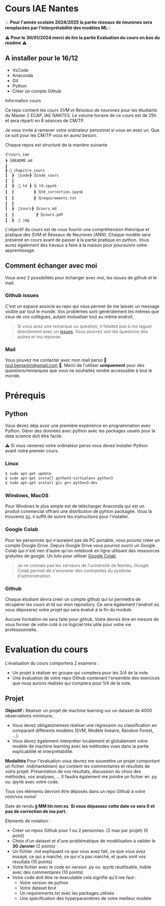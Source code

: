 # Cours IAE Nantes

💥 **Pour l'année scolaire 2024/2025 la partie réseaux de neurones sera remplacées par l'interprétabilité des modèles ML**💥

⚠️ **Pour le 30/01/2024 merci de lire la partie Evaluation du cours en bas du readme** ⚠️

## A installer pour le 16/12

- VsCode
- Anaconda
- Git
- Python
- Créer un compte Github

Information cours

Ce repo contient les cours *SVM et Réseaux de neurones* pour les étudiants du Master 2 ECAP, IAE NANTES.
Le volume horaire de ce cours est de 25h et sera réparti en 8 séances de CM/TP.

Je vous invite à ramener votre ordinateur personnel si vous en avez un. Que ce soit pour les CM/TP vous en aurez besoin.

Chaque repos est structuré de la manière suivante

```
📦cours_iae
┣ 🗒️README.md   
┃
┣ 📁 chapitre_cours
┃  ┣  📁code┣ 🗒️code_cours
┃  ┃   
┃  ┣  📁 td ┣ 🗒️ td.ipynb
┃  ┃         ┣ 🗒️td_correction.ipynb
┃  ┃         ┣ 🗒️requirements.txt
┃  ┃
┃  ┣  📁cours┣ 🗒️cours.md
┃  ┃          ┣ 🗒️cours.pdf
┃  ┣  📁 img

```

L'objectif du cours est de vous fournir une compréhension théorique et pratique des SVM et Réseaux de Neurones (ANN).
Chaque modèle sera présenté en cours avant de passer à la partie pratique en python.
Vous aurez également des travaux à faire à la maison pour poursuivre votre apprentissage.

## Comment échanger avec moi

Vous avez 2 possibilités pour échanger avec moi, les *issues* de github et le mail.

### Github issues

C'est un espace associé au repo qui vous permet de me laisser un message visible par tout le monde.
Vos problèmes sont généralement les mêmes que ceux de vos collègues, autant mutualiser tout au même endroit.

> Si vous avez une remarque ou question, n'hésitez pas à me taguer directement avec un [issues](https://docs.github.com/fr/issues/tracking-your-work-with-issues/creating-an-issue). Vous pourrez voir les questions des autres et ma réponse.

### Mail

Vous pouvez me contacter avec mon mail perso 📧 roul.benjamin@gmail.com 📧.
Merci de l'utiliser **uniquement** pour des questions/remarques que vous ne souhaitez rendre accesssible à tout le monde.

# Prérequis

## Python

Vous devez déja avoir une première expérience en programmation avec Python.
Gérer des données avec python avec les packages usuels pour la data science doit être facile.

⚠️ Si vous ramenez votre ordinateur perso vous devez installer Python avant notre premier cours.

### Linux

```bash
$ sudo apt-get update
$ sudo apt-get install python3-virtualenv python3
$ sudo apt-get install gcc g++ python3-dev
```

### Windows, MacOS

Pour Windows le plus simple est de télécharger Anaconda qui est un produit commercial offrant une distribution de pyhton packagée.
Vous la trouverez [ici](https://www.anaconda.com/products/distribution), il suffit de suivre les instructions pour l'installer.

### Google Colab

Pour les personnes qui n'auraient pas de PC portable, vous pouvez créer un compte Doogle Drive.
Depuis Google Drive vous pourrez ouvrir un Google Colab qui n'est rien d'autre qu'un notebook en ligne utilisant des ressources gratuites de google.
Un tuto pour utiliser [Google Colab](https://machinelearningmastery.com/google-colab-for-machine-learning-projects/#:~:text=To%20create%20your%20Google%20Colab,on%20More%20%E2%96%B7%20Google%20Colaboratory.)

> Je ne connais pas les serveurs de l'université de Nantes, Google Colab permet de s'exonerer des contraintes du système d'administration.

### Github

Chaque étudiant devra créer un compte github qui lui permettra de récupérer les cours et td sur mon repository.
Ce sera également l'endroit où vous déposerez votre projet qui sera évalué à la fin du module.

Aucune formation ne sera faite pour github. Votre devrez être en mesure de vous former de votre coté à ce logiciel très utile pour votre vie
professionnelle.

# Evaluation du cours

L'évaluation du cours comportera 2 examens :

- Un projet à réaliser en groupe qui comptera pour les 3/4 de la note.
- Une évaluation de votre repo Github contenant l'ensemble des exercices que nous aurons réalisés qui comptera pour 1/4 de la note.

## Projet

**Objectif :**
Réaliser un projet de machine learning sur un dataset de 4000 observations minimuns.

- Vous devez obligatoirement réaliser une régression ou classification en comparant différents modèles (SVM, Modèle linéaire, Random Forest, ...).
- Vous devez également interpréter localement et globalement votre modèle de machine learning avec les méthodes vues dans la partie explicabilité et interprétabilité.

**Modalités**
Pour l'évaluation vous devrez me soumettre un projet comportant un fichier .md(markdown) qui contient les commentaires et résultats de votre projet.
Présentation de vos résultats, discussion du choix des méthodes, vos analyses, ...
Il faudra également me joindre un fichier en .py ou .ipynb avec votre code.

Tous ces éléments devront être déposés dans un repo Github à votre nom/vos noms!

Date de rendu **jj MM hh:mm:ss**. **Si vous dépassez cette date ce sera 0 et pas de correction de ma part.**

Elements de notation :

- Créer un repos Github pour 1 ou 2 personnes. (2 max par projet) (0 point)
- Choix d'un dataset et d'une problématique de modélisation à valider le **30 Janvier** (2 points)
- Un fichier .md expliquant ce que vous avez fait, ce que vous avez essayé, ce qui a marché, ce qui n'a pas marché, et quels sont vos résultats (10 points)
- Votre fichier avec le code en version .py ou .ipynb réutilisable, lisible avec des commentaires (10 points)
- Votre code doit être re-éxecutable cela signifie qu'il me faut :
  - Votre version de python
  - Votre dataset brut
  - Un requirements.txt avec les packages utilisés
  - Une spécification des hyperparamètres de votre meilleur modèle
